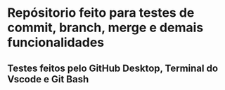 # Repósitorio feito para testes de commit, branch, merge e demais funcionalidades
<h2> Testes feitos pelo GitHub Desktop, Terminal do Vscode e Git Bash </h2>
